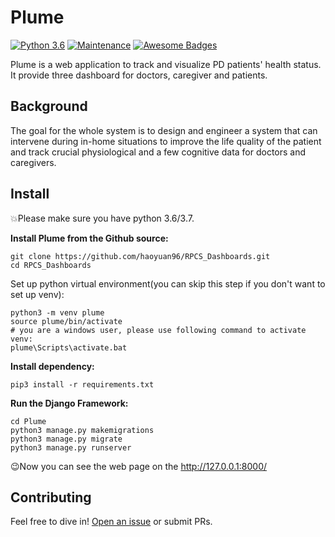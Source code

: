 # Plume

[![Python 3.6](https://img.shields.io/badge/python-3.6%20%7C%203.7-blue.svg)](https://www.python.org/downloads/release/python-360/)
[![Maintenance](https://img.shields.io/badge/Maintained%3F-yes-green.svg)](https://GitHub.com/Naereen/StrapDown.js/graphs/commit-activity)
[![Awesome Badges](https://img.shields.io/badge/badges-awesome-green.svg)](https://github.com/Naereen/badges)

Plume is a web application to track and visualize PD patients' health status. It provide three dashboard for doctors, caregiver and patients.


## Background
The goal for the whole system is to design and engineer a system that can intervene during in-home situations to improve the life quality of the patient and track crucial physiological and a few cognitive data for doctors and caregivers.

## Install

💥Please make sure you have python 3.6/3.7.

**Install Plume from the Github source:**
```
git clone https://github.com/haoyuan96/RPCS_Dashboards.git
cd RPCS_Dashboards
```

Set up python virtual environment(you can skip this step if you don't want to set up venv):
```shell
python3 -m venv plume
source plume/bin/activate
# you are a windows user, please use following command to activate venv:
plume\Scripts\activate.bat
```

**Install dependency:**
```
pip3 install -r requirements.txt
```

**Run the Django Framework:**
```
cd Plume
python3 manage.py makemigrations
python3 manage.py migrate
python3 manage.py runserver
```

😉Now you can see the web page on the http://127.0.0.1:8000/

## Contributing
Feel free to dive in! [Open an issue](https://github.com/haoyuan96/RPCS_Dashboards/issues/new) or submit PRs.

